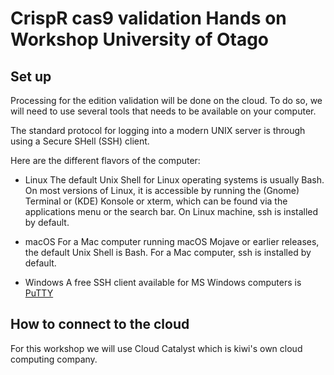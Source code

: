 # CrispR cas9 validation Hands on Workshop University of Otago

## Set up

Processing for the edition validation will be done on the cloud.
To do so, we will need to use several tools that needs to be available on your computer.

The standard protocol for logging into a modern UNIX server is through using a Secure SHell (SSH) client.

Here are the different flavors of the computer:

  * Linux
The default Unix Shell for Linux operating systems is usually Bash. On most versions of Linux, it is accessible by running the (Gnome) Terminal or (KDE) Konsole or xterm, which can be found via the applications menu or the search bar. On Linux machine, ssh is installed by default.

  * macOS
For a Mac computer running macOS Mojave or earlier releases, the default Unix Shell is Bash. For a Mac computer, ssh is installed by default.

  * Windows
A free SSH client available for MS Windows computers is [PuTTY](http://www.putty.org/)


##  How to connect to the cloud

For this workshop we will use Cloud Catalyst which is kiwi's own cloud computing company.


